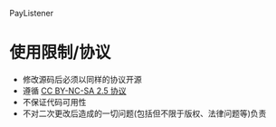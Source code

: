 PayListener
# 使用限制/协议
- 修改源码后必须以同样的协议开源
- 遵循 [CC BY-NC-SA 2.5 协议](https://creativecommons.org/licenses/by-nc-sa/2.5/)
- 不保证代码可用性
- 不对二次更改后造成的一切问题(包括但不限于版权、法律问题等)负责
